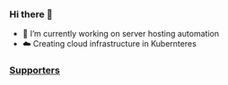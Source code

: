 ### Hi there 👋

- 🔭 I’m currently working on server hosting automation
- ☁️ Creating cloud infrastructure in Kubernteres 

### [Supporters](https://github.com/evertramos/evertramos/blob/main/pages/supporters.md)

<!--
**evertramos/evertramos** is a ✨ _special_ ✨ repository because its `README.md` (this file) appears on your GitHub profile.

Here are some ideas to get you started:

- 🔭 I’m currently working on ...
- 🌱 I’m currently learning ...
- 👯 I’m looking to collaborate on ...
- 🤔 I’m looking for help with ...
- 💬 Ask me about ...
- 📫 How to reach me: ...
- 😄 Pronouns: ...
- ⚡ Fun fact: ...
-->

